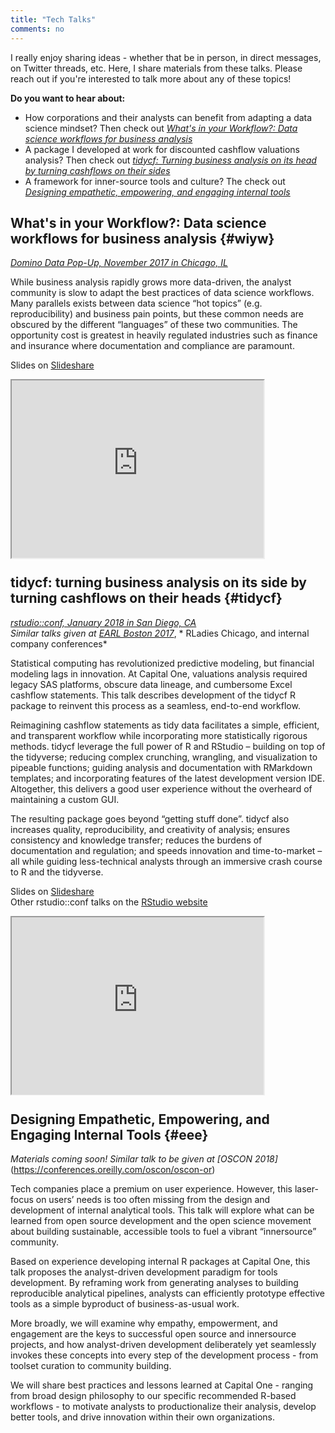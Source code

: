 ```yaml
---
title: "Tech Talks"
comments: no
---
```


I really enjoy sharing ideas - whether that be in person, in direct messages, on Twitter threads, etc. Here, I share materials from these talks. Please reach out if you're interested to talk more about any of these topics!

**Do you want to hear about:**

- How corporations and their analysts can benefit from adapting a data science mindset? Then check out [*What's in your Workflow?: Data science workflows for business analysis*](#wiyw)
- A package I developed at work for discounted cashflow valuations analysis? Then check out [*tidycf: Turning business analysis on its head by turning cashflows on their sides*](#tidycf)
- A framework for inner-source tools and culture? The check out [*Designing empathetic, empowering, and engaging internal tools*](#eee)

## What's in your Workflow?: Data science workflows for business analysis {#wiyw}
[*Domino Data Pop-Up, November 2017 in Chicago, IL*](https://popup.dominodatalab.com/chicago/)

While business analysis rapidly grows more data-driven, the analyst community is slow to adapt the best practices of data science workflows. Many parallels exists between data science “hot topics” (e.g. reproducibility) and business pain points, but these common needs are obscured by the different “languages” of these two communities. The opportunity cost is greatest in heavily regulated industries such as finance and insurance where documentation and compliance are paramount.

Slides on [Slideshare](https://www.slideshare.net/EmilyRiederer/whats-in-your-workflow)  

<p/>

<div style="position:relative; width:80%; height:0px; padding-bottom:56.25%;">
    <iframe style="position:absolute; left:0; top:0; width:100%; height:100%"
        src="https://www.youtube.com/embed/8UDp7h16QsY?rel=0">
    </iframe>
</div>

<p/>

## tidycf: turning business analysis on its side by turning cashflows on their heads {#tidycf}
[*rstudio::conf, January 2018 in San Diego, CA*](https://www.rstudio.com/conference/)   
*Similar talks given at* [*EARL Boston 2017*](https://earlconf.com/2017/boston/), * RLadies Chicago, and internal company conferences*  

Statistical computing has revolutionized predictive modeling, but financial modeling lags in innovation. At Capital One, valuations analysis required legacy SAS platforms, obscure data lineage, and cumbersome Excel cashflow statements. This talk describes development of the tidycf R package to reinvent this process as a seamless, end-to-end workflow.

Reimagining cashflow statements as tidy data facilitates a simple, efficient, and transparent workflow while incorporating more statistically rigorous methods. tidycf leverage the full power of R and RStudio – building on top of the tidyverse; reducing complex crunching, wrangling, and visualization to pipeable functions; guiding analysis and documentation with RMarkdown templates; and incorporating features of the latest development version IDE. Altogether, this delivers a good user experience without the overheard of maintaining a custom GUI.

The resulting package goes beyond “getting stuff done”. tidycf also increases quality, reproducibility, and creativity of analysis; ensures consistency and knowledge transfer; reduces the burdens of documentation and regulation; and speeds innovation and time-to-market – all while guiding less-technical analysts through an immersive crash course to R and the tidyverse.

Slides on [Slideshare](https://www.slideshare.net/EmilyRiederer/tidycf-turning-cashflows-on-their-sides-to-turn-analysis-on-its-head)  
Other rstudio::conf talks on the [RStudio website](https://www.rstudio.com/resources/webinars/#rstudioconf2018)

<p/>

<div style="position:relative; width:80%; height:0px; padding-bottom:56.25%;">
    <iframe style="position:absolute; left:0; top:0; width:100%; height:100%"
        src="https://www.youtube.com/embed/T0pp8n-OSqM">
    </iframe>
</div>

<p/>


## Designing Empathetic, Empowering, and Engaging Internal Tools {#eee}

*Materials coming soon!*
*Similar talk to be given at* *[OSCON 2018]*(https://conferences.oreilly.com/oscon/oscon-or)

Tech companies place a premium on user experience. However, this laser-focus on users’ needs is too often missing from the design and development of internal analytical tools. This talk will explore what can be learned from open source development and the open science movement about building sustainable, accessible tools to fuel a vibrant “innersource” community.

Based on experience developing internal R packages at Capital One, this talk proposes the analyst-driven development paradigm for tools development. By reframing work from generating analyses to building reproducible analytical pipelines, analysts can efficiently prototype effective tools as a simple byproduct of business-as-usual work.

More broadly, we will examine why empathy, empowerment, and engagement are the keys to successful open source and innersource projects, and how analyst-driven development deliberately yet seamlessly invokes these concepts into every step of the development process - from toolset curation to community building.

We will share best practices and lessons learned at Capital One - ranging from broad design philosophy to our specific recommended R-based workflows - to motivate analysts to productionalize their analysis, develop better tools, and drive innovation within their own organizations.
